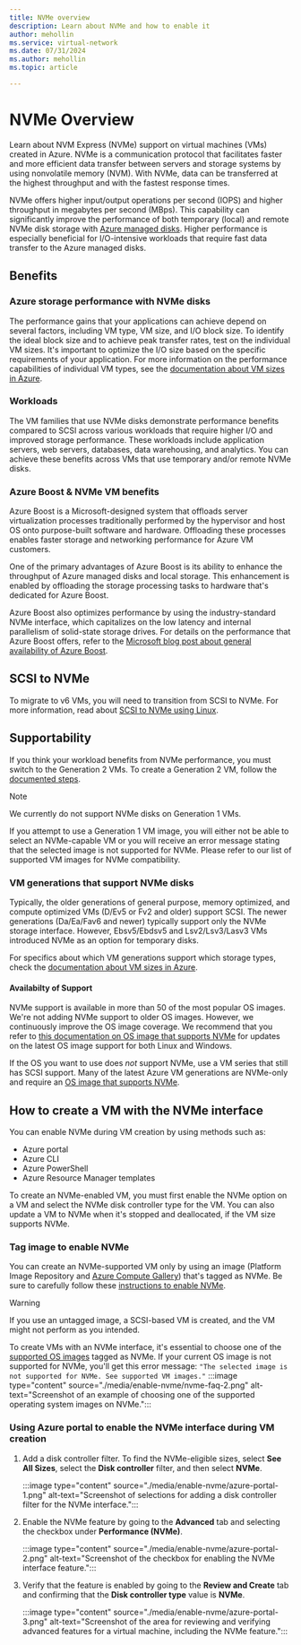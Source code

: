 ```yaml
---
title: NVMe overview
description: Learn about NVMe and how to enable it 
author: mehollin
ms.service: virtual-network
ms.date: 07/31/2024
ms.author: mehollin
ms.topic: article

---
```

# NVMe Overview

Learn about NVM Express (NVMe) support on virtual machines (VMs) created in Azure. NVMe is a communication protocol that facilitates faster and more efficient data transfer between servers and storage systems by using nonvolatile memory (NVM). With NVMe, data can be transferred at the highest throughput and with the fastest response times.

NVMe offers higher input/output operations per second (IOPS) and higher throughput in megabytes per second (MBps). This capability can significantly improve the performance of both temporary (local) and remote NVMe disk storage with [Azure managed disks](/azure/virtual-machines/managed-disks-overview). Higher performance is especially beneficial for I/O-intensive workloads that require fast data transfer to the Azure managed disks.

## Benefits

### Azure storage performance with NVMe disks

The performance gains that your applications can achieve depend on several factors, including VM type, VM size, and I/O block size. To identify the ideal block size and to achieve peak transfer rates, test on the individual VM sizes. It's important to optimize the I/O size based on the specific requirements of your application. For more information on the performance capabilities of individual VM types, see the [documentation about VM sizes in Azure](/azure/virtual-machines/sizes).

### Workloads

The VM families that use NVMe disks demonstrate performance benefits compared to SCSI across various workloads that require higher I/O and improved storage performance. These workloads include application servers, web servers, databases, data warehousing, and analytics. You can achieve these benefits across VMs that use temporary and/or remote NVMe disks.

### Azure Boost & NVMe VM benefits

Azure Boost is a Microsoft-designed system that offloads server virtualization processes traditionally performed by the hypervisor and host OS onto purpose-built software and hardware. Offloading these processes enables faster storage and networking performance for Azure VM customers.

One of the primary advantages of Azure Boost is its ability to enhance the throughput of Azure managed disks and local storage. This enhancement is enabled by offloading the storage processing tasks to hardware that's dedicated for Azure Boost.

Azure Boost also optimizes performance by using the industry-standard NVMe interface, which capitalizes on the low latency and internal parallelism of solid-state storage drives. For details on the performance that Azure Boost offers, refer to the [Microsoft blog post about general availability of Azure Boost](https://techcommunity.microsoft.com/t5/azure-infrastructure-blog/announcing-the-general-availability-of-azure-boost/ba-p/3981384).


## SCSI to NVMe

To migrate to v6 VMs, you will need to transition from SCSI to NVMe. For more information, read about [SCSI to NVMe using Linux](../../articles/virtual-machines/nvme-linux).


## Supportability

If you think your workload benefits from NVMe performance, you must switch to the Generation 2 VMs. To create a Generation 2 VM, follow the [documented steps](/azure/virtual-machines/generation-2#creating-a-generation-2-vm).

> [!NOTE]
> We currently do not support NVMe disks on Generation 1 VMs.

If you attempt to use a Generation 1 VM image, you will either not be able to select an NVMe-capable VM or you will receive an error message stating that the selected image is not supported for NVMe. Please refer to our list of supported VM images for NVMe compatibility.

### VM generations that support NVMe disks

Typically, the older generations of general purpose, memory optimized, and compute optimized VMs (D/Ev5 or Fv2 and older) support SCSI. The newer generations (Da/Ea/Fav6 and newer) typically support only the NVMe storage interface. However, Ebsv5/Ebdsv5 and Lsv2/Lsv3/Lasv3 VMs introduced NVMe as an option for temporary disks.

For specifics about which VM generations support which storage types, check the [documentation about VM sizes in Azure](/azure/virtual-machines/sizes).

#### Availabilty of Support

NVMe support is available in more than 50 of the most popular OS images. We're not adding NVMe support to older OS images. However, we continuously improve the OS image coverage. We recommend that you refer to [this documentation on OS image that supports NVMe](/azure/virtual-machines/enable-nvme-interface) for updates on the latest OS image support for both Linux and Windows.

If the OS you want to use does *not* support NVMe, use a VM series that still has SCSI support. Many of the latest Azure VM generations are NVMe-only and require an [OS image that supports NVMe](/azure/virtual-machines/enable-nvme-interface).

## How to create a VM with the NVMe interface

You can enable NVMe during VM creation by using methods such as:

- Azure portal
- Azure CLI
- Azure PowerShell
- Azure Resource Manager templates

To create an NVMe-enabled VM, you must first enable the NVMe option on a VM and select the NVMe disk controller type for the VM. You can also update a VM to NVMe when it's stopped and deallocated, if the VM size supports NVMe.

### Tag image to enable NVMe  

You can create an NVMe-supported VM only by using an image (Platform Image Repository and [Azure Compute Gallery](/azure/virtual-machines/shared-image-galleries?tabs=azure-cli)) that's tagged as NVMe. Be sure to carefully follow these [instructions to enable NVMe](/azure/virtual-machines/enable-nvme-interface).

> [!WARNING]
> If you use an untagged image, a SCSI-based VM is created, and the VM might not perform as you intended.

To create VMs with an NVMe interface, it's essential to choose one of the [supported OS images](/azure/virtual-machines/enable-nvme-interface) tagged as NVMe. If your current OS image is not supported for NVMe, you'll get this error message: ` "The selected image is not supported for NVMe. See supported VM images." `
    :::image type="content" source="./media/enable-nvme/nvme-faq-2.png" alt-text="Screenshot of an example of choosing one of the supported operating system images on NVMe.":::

### Using Azure portal to enable the NVMe interface during VM creation

1. Add a disk controller filter. To find the NVMe-eligible sizes, select **See All Sizes**, select the **Disk controller** filter, and then select **NVMe**.

    :::image type="content" source="./media/enable-nvme/azure-portal-1.png" alt-text="Screenshot of selections for adding a disk controller filter for the NVMe interface.":::

1. Enable the NVMe feature by going to the **Advanced** tab and selecting the checkbox under **Performance (NVMe)**.

    :::image type="content" source="./media/enable-nvme/azure-portal-2.png" alt-text="Screenshot of the checkbox for enabling the NVMe interface feature.":::

1. Verify that the feature is enabled by going to the **Review and Create** tab and confirming that the **Disk controller type** value is **NVMe**.

    :::image type="content" source="./media/enable-nvme/azure-portal-3.png" alt-text="Screenshot of the area for reviewing and verifying advanced features for a virtual machine, including the NVMe feature.":::
